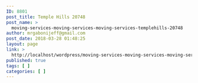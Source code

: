 ```yaml
---
ID: 8801
post_title: Temple Hills 20748
post_name: >
  moving-services-moving-services-moving-services-templehills-20748
author: mrgabonijeff@gmail.com
post_date: 2018-03-28 01:48:25
layout: page
link: >
  http://localhost/wordpress/moving-services-moving-services-moving-services-templehills-20748/
published: true
tags: [ ]
categories: [ ]
---
```

